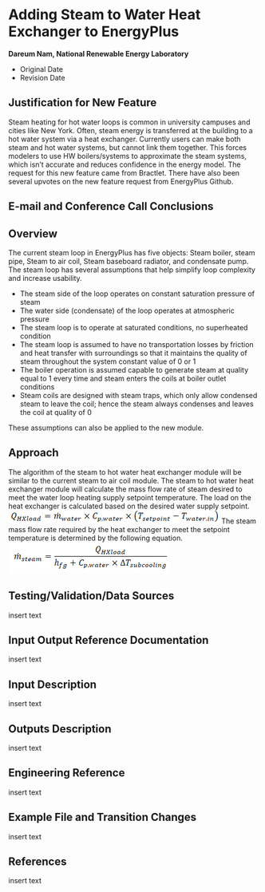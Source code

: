 Adding Steam to Water Heat Exchanger to EnergyPlus
================

**Dareum Nam, National Renewable Energy Laboratory**

 - Original Date
 - Revision Date
 

## Justification for New Feature ##

Steam heating for hot water loops is common in university campuses and cities like New York. Often, steam energy is transferred at the building to a hot water system via a heat exchanger. Currently users can make both steam and hot water systems, but cannot link them together. This forces modelers to use HW boilers/systems to approximate the steam systems, which isn’t accurate and reduces confidence in the energy model.
The request for this new feature came from Bractlet. There have also been several upvotes on the new feature request from EnergyPlus Github.



## E-mail and  Conference Call Conclusions ##


## Overview ##

The current steam loop in EnergyPlus has five objects: Steam boiler, steam pipe, Steam to air coil, Steam baseboard radiator, and condensate pump. The steam loop has several assumptions that help simplify loop complexity and increase usability.
- The steam side of the loop operates on constant saturation pressure of steam
- The water side (condensate) of the loop operates at atmospheric pressure
- The steam loop is to operate at saturated conditions, no superheated condition
- The steam loop is assumed to have no transportation losses by friction and heat transfer with surroundings so that it maintains the quality of steam throughout the system constant value of 0 or 1
- The boiler operation is assumed capable to generate steam at quality equal to 1 every time and steam enters the coils at boiler outlet conditions
- Steam coils are designed with steam traps, which only allow condensed steam to leave the coil; hence the steam always condenses and leaves the coil at quality of 0

These assumptions can also be applied to the new module. 

## Approach ##

The algorithm of the steam to hot water heat exchanger module will be similar to the current steam to air coil module. The steam to hot water heat exchanger module will calculate the mass flow rate of steam desired to meet the water loop heating supply setpoint temperature. 
The load on the heat exchanger is calculated based on the desired water supply setpoint.
![eq1](https://github.com/dareumnam/EnergyPlus/blob/SteamOverhaul/design/FY2021/eq1.PNG)
The steam mass flow rate required by the heat exchanger to meet the setpoint temperature is determined by the following equation.
![eq2](https://github.com/dareumnam/EnergyPlus/blob/SteamOverhaul/design/FY2021/eq2.PNG)

## Testing/Validation/Data Sources ##

insert text

## Input Output Reference Documentation ##

insert text

## Input Description ##

insert text

## Outputs Description ##

insert text

## Engineering Reference ##

insert text

## Example File and Transition Changes ##

insert text

## References ##

insert text



